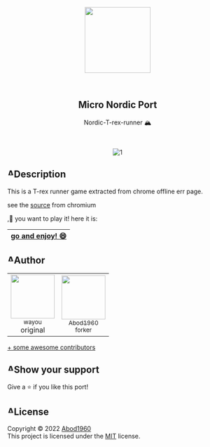 <p align="center">
    <img src="https://i.imgur.com/xDQfTqK.png" width = 150rem/>
</p>
<br>
<h2 align="center"> <b>Micro Nordic Port</b> </h2>
<p align="center">Nordic-T-rex-runner 🏔
</p>

<br>
<div align="center">
  
![1](https://github.com/Abod1960/Nordic-T-rex-runner/blob/2e452e6a3e957960bd7644ccf4d45f25ce858899/assets/nord%20theme%20preview.gif)

</div>

<h2 style="display: flex; flex-direction: row; justify-content: start;"> <img width="15px" alt="Abod1960" src="https://i.imgur.com/9dexckH.png"> Description</h2>

This is a T-rex runner game extracted from chrome offline err page.

see the [source](https://cs.chromium.org/chromium/src/components/neterror/resources/offline.js?q=t-rex+package:%5Echromium$&dr=C&l=7) from chromium

,💠 you want to play it!
here it is:

[go and enjoy! 😄  ](https://abod1960.github.io/Nordic-T-rex-runner/)|
--- |
  
<h2 style="display: flex; flex-direction: row; justify-content: start;"> <img width="15px" alt="Abod1960" src="https://i.imgur.com/89PM7QC.png"> Author</h2>
<table>
  <tr>
    <td align="center"><a href="https://github.com/wayou"><img src="https://avatars.githubusercontent.com/u/3783096?v=4" width="100px;" alt=""/><br /><sub>wayou</sub></a><br />original</td>
    <td align="center"><a href="https://abod1960.github.io/My-Website/?i=1"><img src="https://avatars.githubusercontent.com/u/79435005?v=4" width="100px;" alt=""/><br /><sub>Abod1960</sub></a><br /><small>forker</small></td>
  </tr>
</table>

[+ some awesome contributors](https://github.com/Micro-Nordic/Nordic-T-rex-runner/graphs/contributors)

<h2 style="display: flex; flex-direction: row; justify-content: start;"> <img width="15px" alt="Abod1960" src="https://i.imgur.com/zaTDMta.png"> Show your support</h2>

Give a ⭐️ if you like this port!
  
<h2 style="display: flex; flex-direction: row; justify-content: start;"> <img width="15px" alt="Abod1960" src="https://i.imgur.com/oUWxDRu.png"> License</h2>

Copyright © 2022 [Abod1960](https://github.com/Abod1960)<br>
This project is licensed under the [MIT](https://github.com/Micro-Nordic/Nord-Circular-Calendar-Clock-Display/blob/main/LICENSE) license.<br>
